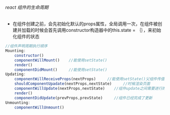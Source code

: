 ###### react 组件的生命周期

- 在组件创建之前，会先初始化默认的props属性，全局调用一次，在组件被创建并加载的时候会首先调用constructor构造器中的this.state = ｛｝，来初始化组件的状态

```javascript
//组件声明周期执行顺序
Mounting:
	constructor()
	componentWillMount()    //能使用setState()
	render()
	componentDidMount()     //能使用setState()
Updating:
	componentWillReceiveProps(nextProps)     //能使用setState()父组件传值
	shouldComponentUpadate(nextProps,nextState)     //时候渲染页面
	componentWillUpdate(nextProps,nextState)	//组件update之间需要进行的动作
	render()
	componentDidUpdate(prevProps,prevState)     //组件已经完成了更新
Unmounting:
	componentWillUnmount()
```

